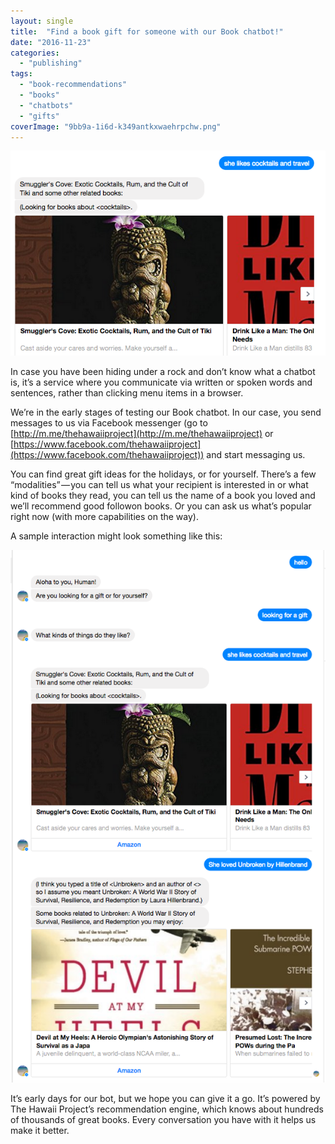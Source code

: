 ```yaml
---
layout: single
title:  "Find a book gift for someone with our Book chatbot!"
date: "2016-11-23"
categories: 
  - "publishing"
tags: 
  - "book-recommendations"
  - "books"
  - "chatbots"
  - "gifts"
coverImage: "9bb9a-1i6d-k349antkxwaehrpchw.png"
---
```


![](/assets/images/54267-1qrmgnk2x-pofkmq0tac1bq.png)

In case you have been hiding under a rock and don’t know what a chatbot is, it’s a service where you communicate via written or spoken words and sentences, rather than clicking menu items in a browser.

We’re in the early stages of testing our Book chatbot. In our case, you send messages to us via Facebook messenger (go to [http://m.me/thehawaiiproject](http://m.me/thehawaiiproject) or [https://www.facebook.com/thehawaiiproject](https://www.facebook.com/thehawaiiproject)) and start messaging us.

You can find great gift ideas for the holidays, or for yourself. There’s a few “modalities” — you can tell us what your recipient is interested in or what kind of books they read, you can tell us the name of a book you loved and we’ll recommend good followon books. Or you can ask us what’s popular right now (with more capabilities on the way).

A sample interaction might look something like this:

![](/assets/images/9bb9a-1i6d-k349antkxwaehrpchw.png)

It’s early days for our bot, but we hope you can give it a go. It’s powered by The Hawaii Project’s recommendation engine, which knows about hundreds of thousands of great books. Every conversation you have with it helps us make it better.
